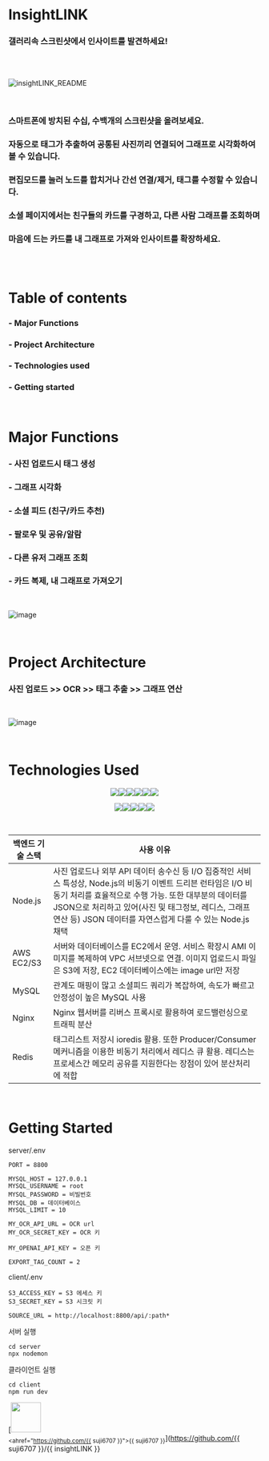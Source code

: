 <br/><br/>

# InsightLINK
### 갤러리속 스크린샷에서 인사이트를 발견하세요!
<br/><br/>

![insightLINK_README](https://github.com/suji6707/insightLINK/assets/111227732/1009b031-ecc5-405f-932d-6d05e499acf7)

<br/>

### 스마트폰에 방치된 수십, 수백개의 스크린샷을 올려보세요.<br/>
### 자동으로 태그가 추출하여 공통된 사진끼리 연결되어 그래프로 시각화하여 볼 수 있습니다.<br/>
### 편집모드를 눌러 노드를 합치거나 간선 연결/제거, 태그를 수정할 수 있습니다.<br/>
### 소셜 페이지에서는 친구들의 카드를 구경하고, 다른 사람 그래프를 조회하며 
### 마음에 드는 카드를 내 그래프로 가져와 인사이트를 확장하세요.

<br/><br/>

# Table of contents
### - Major Functions
### - Project Architecture
### - Technologies used
### - Getting started

<br/>

# Major Functions
### - 사진 업로드시 태그 생성
### - 그래프 시각화
### - 소셜 피드 (친구/카드 추천)
### - 팔로우 및 공유/알람
### - 다른 유저 그래프 조회
### - 카드 복제, 내 그래프로 가져오기

<br/>

![image](https://github.com/suji6707/insightLINK/assets/111227732/78e62b54-13e5-4b71-ae24-ccf33513c218)


<br/>

# Project Architecture
### 사진 업로드 >> OCR >> 태그 추출 >> 그래프 연산 
<br/>

![image](https://github.com/suji6707/insightLINK/assets/111227732/912defb4-8d7b-4611-a24a-a5a1e2d4a8e5)


<br/>

# Technologies Used
<p align="center"><img src="https://img.shields.io/badge/javascript-F7DF1E?style=for-the-badge&logo=javascript&logoColor=white"><img src="https://img.shields.io/badge/node.js-339933?style=for-the-badge&logo=Node.js&logoColor=white"><img src="https://img.shields.io/badge/AWS-FF9900?style=for-the-badge&logo=amazonaws&logoColor=white"><img src="https://img.shields.io/badge/mysql-4479A1?style=for-the-badge&logo=mysql&logoColor=white"><img src="https://img.shields.io/badge/nginx-009639?style=for-the-badge&logo=nginx&logoColor=black"><img src="https://img.shields.io/badge/redis-red?style=for-the-badge&logo=redis&logoColor=black"></p>
<p align="center"><img src="https://img.shields.io/badge/react-61DAFB?style=for-the-badge&logo=react&logoColor=black"><img src="https://img.shields.io/badge/next.js-black?style=for-the-badge&logo=next.js&logoColor=white"><img src="https://img.shields.io/badge/typescript-3178C6?style=for-the-badge&logo=typescript&logoColor=white"><img src="https://img.shields.io/badge/recoil-3578E5?style=for-the-badge&logo=recoil&logoColor=white"><img src="https://img.shields.io/badge/vercel-black?style=for-the-badge&logo=vercel&logoColor=white"></p>

<br/>

|백엔드 기술 스택|사용 이유|
|------|------|
|Node.js|사진 업로드나 외부 API 데이터 송수신 등 I/O 집중적인 서비스 특성상, Node.js의 비동기 이벤트 드리븐 런타임은 I/O 비동기 처리를 효율적으로 수행 가능. 또한 대부분의 데이터를 JSON으로 처리하고 있어(사진 및 태그정보, 레디스, 그래프연산 등) JSON 데이터를 자연스럽게 다룰 수 있는 Node.js 채택|
|AWS EC2/S3|서버와 데이터베이스를 EC2에서 운영. 서비스 확장시 AMI 이미지를 복제하여 VPC 서브넷으로 연결. 이미지 업로드시 파일은 S3에 저장, EC2 데이터베이스에는 image url만 저장|
|MySQL|관계도 매핑이 많고 소셜피드 쿼리가 복잡하여, 속도가 빠르고 안정성이 높은 MySQL 사용|
|Nginx|Nginx 웹서버를 리버스 프록시로 활용하여 로드밸런싱으로 트래픽 분산|
|Redis|태그리스트 저장시 ioredis 활용. 또한 Producer/Consumer 메커니즘을 이용한 비동기 처리에서 레디스 큐 활용. 레디스는 프로세스간 메모리 공유를 지원한다는 장점이 있어 분산처리에 적합|

<br/>

# Getting Started
server/.env
```
PORT = 8800

MYSQL_HOST = 127.0.0.1
MYSQL_USERNAME = root
MYSQL_PASSWORD = 비빌번호
MYSQL_DB = 데이터베이스
MYSQL_LIMIT = 10

MY_OCR_API_URL = OCR url
MY_OCR_SECRET_KEY = OCR 키

MY_OPENAI_API_KEY = 오픈 키

EXPORT_TAG_COUNT = 2
```
client/.env
```
S3_ACCESS_KEY = S3 에세스 키
S3_SECRET_KEY = S3 시크릿 키

SOURCE_URL = http://localhost:8800/api/:path*
```
서버 실행
```
cd server
npx nodemon
```
클라이언트 실행
```
cd client
npm run dev
```


[<img src="https://github.com/{{ suji6707 }}.png" width="60px;"/><br /><sub><ahref="https://github.com/{{ suji6707 }}">{{ suji6707 }}</a></sub>](https://github.com/{{ suji6707 }}/{{ insightLINK }}

